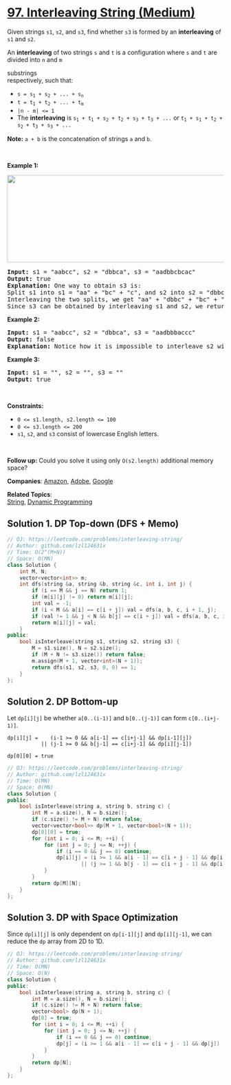 # [97. Interleaving String (Medium)](https://leetcode.com/problems/interleaving-string)

<p>Given strings <code>s1</code>, <code>s2</code>, and <code>s3</code>, find whether <code>s3</code> is formed by an <strong>interleaving</strong> of <code>s1</code> and <code>s2</code>.</p>
<p>An <strong>interleaving</strong> of two strings <code>s</code> and <code>t</code> is a configuration where <code>s</code> and <code>t</code> are divided into <code>n</code> and <code>m</code> <span data-keyword="substring-nonempty" datakeyword="substring-nonempty" class=" cursor-pointer relative text-dark-blue-s text-sm"><div class="popover-wrapper inline-block" data-headlessui-state=""><div><div id="headlessui-popover-button-:r61:" aria-expanded="false" data-headlessui-state=""><div>substrings</div></div><div style="position: fixed; z-index: 9999; inset: 0px auto auto 0px; transform: translate(62px, 279px);"></div></div></div></span> respectively, such that:</p>
<ul>
	<li><code>s = s<sub>1</sub> + s<sub>2</sub> + ... + s<sub>n</sub></code></li>
	<li><code>t = t<sub>1</sub> + t<sub>2</sub> + ... + t<sub>m</sub></code></li>
	<li><code>|n - m| &lt;= 1</code></li>
	<li>The <strong>interleaving</strong> is <code>s<sub>1</sub> + t<sub>1</sub> + s<sub>2</sub> + t<sub>2</sub> + s<sub>3</sub> + t<sub>3</sub> + ...</code> or <code>t<sub>1</sub> + s<sub>1</sub> + t<sub>2</sub> + s<sub>2</sub> + t<sub>3</sub> + s<sub>3</sub> + ...</code></li>
</ul>
<p><strong>Note:</strong> <code>a + b</code> is the concatenation of strings <code>a</code> and <code>b</code>.</p>
<p>&nbsp;</p>
<p><strong class="example">Example 1:</strong></p>
<img alt="" src="https://assets.leetcode.com/uploads/2020/09/02/interleave.jpg" style="width: 561px; height: 203px;">
<pre><strong>Input:</strong> s1 = "aabcc", s2 = "dbbca", s3 = "aadbbcbcac"
<strong>Output:</strong> true
<strong>Explanation:</strong> One way to obtain s3 is:
Split s1 into s1 = "aa" + "bc" + "c", and s2 into s2 = "dbbc" + "a".
Interleaving the two splits, we get "aa" + "dbbc" + "bc" + "a" + "c" = "aadbbcbcac".
Since s3 can be obtained by interleaving s1 and s2, we return true.
</pre>
<p><strong class="example">Example 2:</strong></p>
<pre><strong>Input:</strong> s1 = "aabcc", s2 = "dbbca", s3 = "aadbbbaccc"
<strong>Output:</strong> false
<strong>Explanation:</strong> Notice how it is impossible to interleave s2 with any other string to obtain s3.
</pre>
<p><strong class="example">Example 3:</strong></p>
<pre><strong>Input:</strong> s1 = "", s2 = "", s3 = ""
<strong>Output:</strong> true
</pre>
<p>&nbsp;</p>
<p><strong>Constraints:</strong></p>
<ul>
	<li><code>0 &lt;= s1.length, s2.length &lt;= 100</code></li>
	<li><code>0 &lt;= s3.length &lt;= 200</code></li>
	<li><code>s1</code>, <code>s2</code>, and <code>s3</code> consist of lowercase English letters.</li>
</ul>
<p>&nbsp;</p>
<p><strong>Follow up:</strong> Could you solve it using only <code>O(s2.length)</code> additional memory space?</p>

**Companies**:
[Amazon](https://leetcode.com/company/amazon), [Adobe](https://leetcode.com/company/adobe), [Google](https://leetcode.com/company/google)

**Related Topics**:  
[String](https://leetcode.com/tag/string/), [Dynamic Programming](https://leetcode.com/tag/dynamic-programming/)

## Solution 1. DP Top-down (DFS + Memo)

```cpp
// OJ: https://leetcode.com/problems/interleaving-string/
// Author: github.com/lzl124631x
// Time: O(2^(M+N))
// Space: O(MN)
class Solution {
    int M, N;
    vector<vector<int>> m;
    int dfs(string &a, string &b, string &c, int i, int j) {
        if (i == M && j == N) return 1;
        if (m[i][j] != 0) return m[i][j];
        int val = -1;
        if (i < M && a[i] == c[i + j]) val = dfs(a, b, c, i + 1, j);
        if (val != 1 && j < N && b[j] == c[i + j]) val = dfs(a, b, c, i, j + 1);
        return m[i][j] = val;
    }
public:
    bool isInterleave(string s1, string s2, string s3) {
        M = s1.size(), N = s2.size();
        if (M + N != s3.size()) return false;
        m.assign(M + 1, vector<int>(N + 1));
        return dfs(s1, s2, s3, 0, 0) == 1;
    }
};
```

## Solution 2. DP Bottom-up

Let `dp[i][j]` be whether `a[0..(i-1)]` and `b[0..(j-1)]` can form `c[0..(i+j-1)]`.

```
dp[i][j] =    (i-1 >= 0 && a[i-1] == c[i+j-1] && dp[i-1][j])
           || (j-1 >= 0 && b[j-1] == c[i+j-1] && dp[i][j-1])

dp[0][0] = true
```

```cpp
// OJ: https://leetcode.com/problems/interleaving-string/
// Author: github.com/lzl124631x
// Time: O(MN)
// Space: O(MN)
class Solution {
public:
    bool isInterleave(string a, string b, string c) {
        int M = a.size(), N = b.size();
        if (c.size() != M + N) return false;
        vector<vector<bool>> dp(M + 1, vector<bool>(N + 1));
        dp[0][0] = true;
        for (int i = 0; i <= M; ++i) {
            for (int j = 0; j <= N; ++j) {
                if (i == 0 && j == 0) continue;
                dp[i][j] = (i >= 1 && a[i - 1] == c[i + j - 1] && dp[i - 1][j])
                        || (j >= 1 && b[j - 1] == c[i + j - 1] && dp[i][j - 1]);
            }
        }
        return dp[M][N];
    }
};
```

## Solution 3. DP with Space Optimization

Since `dp[i][j]` is only dependent on `dp[i-1][j]` and `dp[i][j-1]`, we can reduce the `dp` array from 2D to 1D.

```cpp
// OJ: https://leetcode.com/problems/interleaving-string/
// Author: github.com/lzl124631x
// Time: O(MN)
// Space: O(N)
class Solution {
public:
    bool isInterleave(string a, string b, string c) {
        int M = a.size(), N = b.size();
        if (c.size() != M + N) return false;
        vector<bool> dp(N + 1);
        dp[0] = true;
        for (int i = 0; i <= M; ++i) {
            for (int j = 0; j <= N; ++j) {
                if (i == 0 && j == 0) continue;
                dp[j] = (i >= 1 && a[i - 1] == c[i + j - 1] && dp[j]) || (j >= 1 && b[j - 1] == c[i + j - 1] && dp[j - 1]);
            }
        }
        return dp[N];
    }
};
```